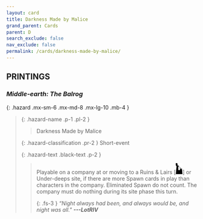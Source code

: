 ```yaml
---
layout: card
title: Darkness Made by Malice
grand_parent: Cards
parent: D
search_exclude: false
nav_exclude: false
permalink: /cards/darkness-made-by-malice/
---
```


## PRINTINGS


### _Middle-earth: The Balrog_

{: .hazard .mx-sm-6 .mx-md-8 .mx-lg-10 .mb-4 }
> {: .hazard-name .p-1 .pl-2 }
> > <div class="hazard-mp"></div>
> > <div class="card-name">Darkness Made by Malice</div>
>
> {: .hazard-classification .pr-2 }
> Short-event
>
> {: .hazard-text .black-text .p-2 }
> > Playable on a company at or moving to a Ruins & Lairs \[![](/assets/images/ruinlair.svg)] or Under-deeps site, if there are more Spawn cards in play than characters in the company. Eliminated Spawn do not count. The company must do nothing during its site phase this turn. 
> > 
> > {: .fs-3 } 
> > _“Night always had been, and always would be, and night was all."_ ***---&#65279;LotRIV*** 
>
